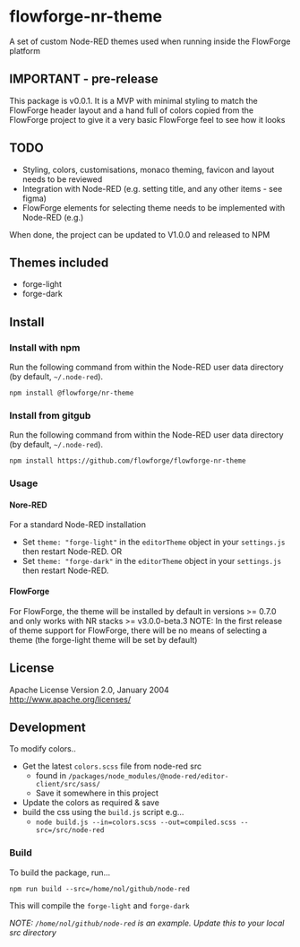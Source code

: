 # flowforge-nr-theme
A set of custom Node-RED themes used when running inside the FlowForge platform

## IMPORTANT - pre-release

This package is v0.0.1. It is a MVP with minimal styling to match the FlowForge header layout
and a hand full of colors copied from the FlowForge project to give it a very basic FlowForge
feel to see how it looks

## TODO

* Styling, colors, customisations, monaco theming, favicon and layout needs to be reviewed
* Integration with Node-RED (e.g. setting title, and any other items - see figma)
* FlowForge elements for selecting theme needs to be implemented with Node-RED (e.g.)

When done, the project can be updated to V1.0.0 and released to NPM


## Themes included

* forge-light
* forge-dark


## Install

### Install with npm

Run the following command from within the Node-RED user data directory (by default, `~/.node-red`).

```shell
npm install @flowforge/nr-theme
```

### Install from gitgub

Run the following command from within the Node-RED user data directory (by default, `~/.node-red`).

```shell
npm install https://github.com/flowforge/flowforge-nr-theme
```

### Usage

#### Nore-RED
For a standard Node-RED installation 
* Set `theme: "forge-light"` in the `editorTheme` object in your `settings.js` then restart Node-RED.
OR
* Set `theme: "forge-dark"`  in the `editorTheme` object in your `settings.js` then restart Node-RED.

#### FlowForge
For FlowForge, the theme will be installed by default in versions >= 0.7.0 and only works with NR stacks >= v3.0.0-beta.3
NOTE: In the first release of theme support for FlowForge, there will be no means of selecting a theme (the forge-light theme will be set by default)


## License
Apache License
Version 2.0, January 2004
http://www.apache.org/licenses/

## Development

To modify colors..
* Get the latest `colors.scss` file from node-red src
  * found in `/packages/node_modules/@node-red/editor-client/src/sass/`
  * Save it somewhere in this project
* Update the colors as required & save
* build the css using the `build.js` script e.g...
  * `node build.js --in=colors.scss --out=compiled.scss --src=/src/node-red`

### Build

To build the package, run...

    npm run build --src=/home/nol/github/node-red

This will compile the `forge-light` and `forge-dark`

*NOTE: `/home/nol/github/node-red` is an example. Update this to your local src directory*